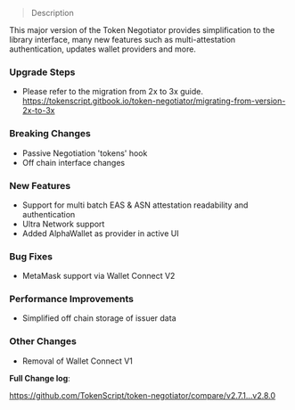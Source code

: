 > Description

This major version of the Token Negotiator provides simplification to the library interface, many new features such as multi-attestation authentication, updates wallet providers and more.

### Upgrade Steps

- Please refer to the migration from 2x to 3x guide. https://tokenscript.gitbook.io/token-negotiator/migrating-from-version-2x-to-3x

### Breaking Changes

- Passive Negotiation 'tokens' hook
- Off chain interface changes

### New Features

- Support for multi batch EAS & ASN attestation readability and authentication
- Ultra Network support
- Added AlphaWallet as provider in active UI

### Bug Fixes

- MetaMask support via Wallet Connect V2

### Performance Improvements

- Simplified off chain storage of issuer data
 
### Other Changes

- Removal of Wallet Connect V1

**Full Change log**:

https://github.com/TokenScript/token-negotiator/compare/v2.7.1...v2.8.0
